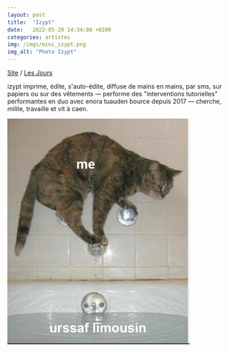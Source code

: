 ```yaml
---
layout: post
title:  "Izypt"
date:   2022-05-20 14:34:08 +0200
categories: artistes
img: /imgs/mini_izypt.png
img_alt: "Photo Izypt"
---
```

[Site](https://izypt.hotglue.me/) / [Les Jours](https://lesjours.tumblr.com/)

izypt imprime, édite, s'auto-édite, diffuse de mains en mains, par sms, sur papiers ou sur des vêtements — performe des "interventions tutorielles" performantes en duo avec enora tuauden bource depuis 2017 — cherche, milite, travaille et vit à caen.

![Photo d'Izypt](/imgs/izypt.png)
